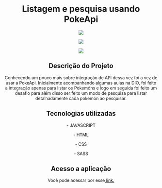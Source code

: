 <h1 align="center">Listagem e pesquisa usando PokeApi</h1>
<p align="center">
<img src="https://user-images.githubusercontent.com/72825535/199294052-da9ac328-ff87-4571-af2c-7aca59249ce4.gif">
</p>

<p align="center"> <img src="https://img.shields.io/github/license/mateusrr/listagemPokemon"/></p>

<p align="center">
<img src="http://img.shields.io/static/v1?label=STATUS&message=FINALIZADO%20&color=GREEN&style=for-the-badge"/>
</p>

<h2 align="center">Descrição do Projeto</h2>
<p align="center">Conhecendo um pouco mais sobre integração de API dessa vez foi a vez de usar a PokeApi. Inicialmente acompanhando algumas aulas na DIO, foi feito a integração apenas para listar os Pokemóns e logo em seguida foi feito um desafio para além disso ser feito um modo de pesquisa para listar detalhadamente cada pokemón ao pesquisar.</p>

<h2 align="center">Tecnologias utilizadas</h2>
<p align="center">- JAVASCRIPT</p>
<p align="center">- HTML</p>
<p align="center">- CSS</p>
<p align="center">- SASS</p>

<h2 align="center">Acesso a aplicação</h2>
<p align="center">
 Você pode acessar por esse<a href="https://mateusrr.github.io/listandoPokemon/" target="_blank"> link.</a>
 </p>
